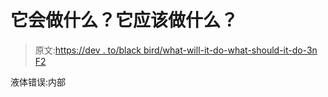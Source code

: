 # 它会做什么？它应该做什么？

> 原文:[https://dev . to/black bird/what-will-it-do-what-should-it-do-3n F2](https://dev.to/blackbird/what-will-it-do-what-should-it-do-3nf2)

液体错误:内部